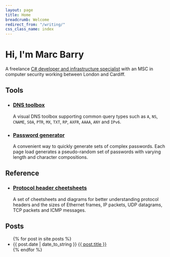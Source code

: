 ```yaml
---
layout: page
title: Home
breadcrumb: Welcome
redirect_from: "/writing/"
css_class_name: index
---
```


# Hi, I'm Marc Barry

A freelance <a href="/about">C# developer and infrastructure specialist</a> with an MSC in computer security working between London and Cardiff.

<div class="row">
    <div class="col-md-6">
        <h2>Tools</h2>
        <div class="assets">
            <ul>
                <li>
                    <h3><a href="/tools/dns">DNS toolbox</a></h3>
                    <p>A visual DNS toolbox supporting common query types such as <code>A</code>, <code>NS</code>, <code>CNAME</code>, <code>SOA</code>, <code>PTR</code>, <code>MX</code>, <code>TXT</code>, <code>RP</code>, <code>AXFR</code>, <code>AAAA</code>, <code>ANY</code> and <code>IPv6</code>.</p>
                </li>
                <li>
                    <h3><a href="/tools/generate-passwords">Password generator</a></h3>
                    <p>A convenient way to quickly generate sets of complex passwords. Each page load generates a pseudo-random set of passwords with varying length and character compositions.</p>
                </li>
            </ul>
        </div>
    </div>
    <div class="col-md-6">
        <h2>Reference</h2>
        <div class="assets">
            <ul>
                <li>
                    <h3><a href="/reference/ethernet-ip-tcp-udp-icmp-protocol-header-cheatsheets">Protocol header cheetsheets</a></h3>               
                    <p>A set of cheetsheets and diagrams for better understanding protocol headers and the sizes of Ethernet frames, IP packets, UDP datagrams, TCP packets and ICMP messages.</p>
                </li>
            </ul>
        </div>
    </div>
</div>


## Posts

<div class="posts">
    <ul>
    {% for post in site.posts %}
        <li>
            <span>{{ post.date | date_to_string }}</span>
            <a href="{{ post.url }}">{{ post.title }}</a>
        </li>
    {% endfor %}
    </ul>
</div>